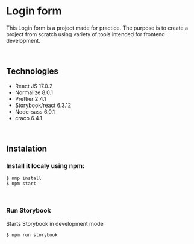 # Login form

This Login form is a project made for practice. The purpose is to create a project from scratch using variety of tools intended for frontend development.

<br>

## Technologies

- React JS 17.0.2
- Normalize 8.0.1
- Prettier 2.4.1
- Storybook/react 6.3.12
- Node-sass 6.0.1
- craco 6.4.1

<br>

## Instalation

### Install it localy using npm:

```
$ nmp install
$ npm start
```

<br>

### Run Storybook

Starts Storybook in development mode

```
$ npm run storybook
```
